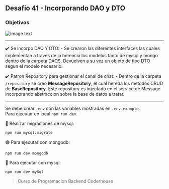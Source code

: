 ## Desafio 41 - Incorporando DAO y DTO

### Objetivos

![image text](https://raw.githubusercontent.com/AlejandroD-A/Coderhouse-desafios/main/desafio-41/consigna-41.PNG)

---

:heavy_check_mark: Se incorpo DAO Y DTO: - Se crearon las diferentes interfaces las cuales implementan a traves de la herencia los modelos tanto de mysql y mongo dentro de la carpeta DAOS. Devuelven a su vez un objeto de tipo DTO segun el modelo necesario.

:heavy_check_mark: Patron Repository para gestionar el canal de chat: - Dentro de la carpeta `/repository` se creo **MessageRepository**, el cual hereda los metodos CRUD de **BaseRepository**. Este repository es injectado en el service de Message incorporando abstraccion sobre la base de datos a tratar.

---

Se debe crear `.env` con las variables mostradas en `.env.example`.  
Para ejecutar en local `npm run dev`.

:seedling: Realizar migraciones de mysql:

```
npm run mysql:migrate
```

:green_circle: Para ejecutar con mongodb:

```
npm run dev mongodb
```

:large_blue_circle: Para ejecutar con mysql:

```
npm run dev mySql
```

> Curso de Programacion Backend Coderhouse
